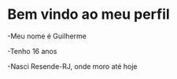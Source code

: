 # Bem vindo ao meu perfil
-Meu nome é Guilherme

-Tenho 16 anos

-Nasci Resende-RJ, onde moro até hoje



